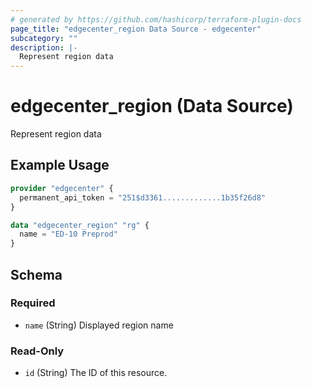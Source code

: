 ```yaml
---
# generated by https://github.com/hashicorp/terraform-plugin-docs
page_title: "edgecenter_region Data Source - edgecenter"
subcategory: ""
description: |-
  Represent region data
---
```


# edgecenter_region (Data Source)

Represent region data

## Example Usage

```terraform
provider "edgecenter" {
  permanent_api_token = "251$d3361.............1b35f26d8"
}

data "edgecenter_region" "rg" {
  name = "ED-10 Preprod"
}
```

<!-- schema generated by tfplugindocs -->
## Schema

### Required

- `name` (String) Displayed region name

### Read-Only

- `id` (String) The ID of this resource.


